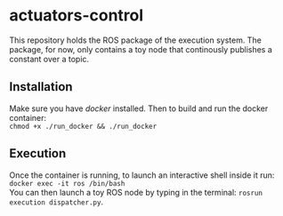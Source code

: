 # actuators-control

This repository holds the ROS package of the execution system.
The package, for now, only contains a toy node that continously publishes a constant over a topic.

## Installation
Make sure you have *docker* installed. Then to build and run the docker container: </br>
`chmod +x ./run_docker && ./run_docker` </br>

## Execution
Once the container is running, to launch an interactive shell inside it run: </br>
`docker exec -it ros /bin/bash` </br>
You can then launch a toy ROS node by typing in the terminal: `rosrun execution dispatcher.py`.
